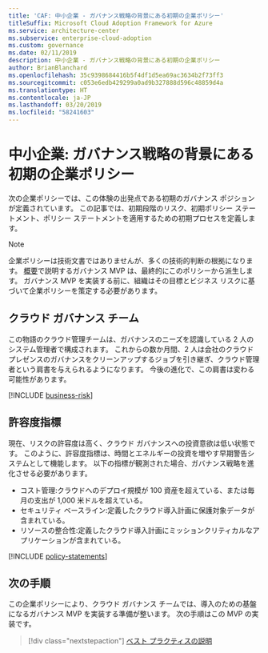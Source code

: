 ```yaml
---
title: 'CAF: 中小企業 - ガバナンス戦略の背景にある初期の企業ポリシー'
titleSuffix: Microsoft Cloud Adoption Framework for Azure
ms.service: architecture-center
ms.subservice: enterprise-cloud-adoption
ms.custom: governance
ms.date: 02/11/2019
description: 中小企業 - ガバナンス戦略の背景にある初期の企業ポリシー
author: BrianBlanchard
ms.openlocfilehash: 35c9398684416b5f4df1d5ea69ac3634b2f73ff3
ms.sourcegitcommit: c053e6edb429299a0ad9b327888d596c48859d4a
ms.translationtype: HT
ms.contentlocale: ja-JP
ms.lasthandoff: 03/20/2019
ms.locfileid: "58241603"
---
```

# <a name="small-to-medium-enterprise-initial-corporate-policy-behind-the-governance-strategy"></a>中小企業: ガバナンス戦略の背景にある初期の企業ポリシー

次の企業ポリシーでは、この体験の出発点である初期のガバナンス ポジションが定義されています。 この記事では、初期段階のリスク、初期ポリシー ステートメント、ポリシー ステートメントを適用するための初期プロセスを定義します。

> [!NOTE]
>企業ポリシーは技術文書ではありませんが、多くの技術的判断の根拠になります。 [概要](./overview.md)で説明するガバナンス MVP は、最終的にこのポリシーから派生します。 ガバナンス MVP を実装する前に、組織はその目標とビジネス リスクに基づいて企業ポリシーを策定する必要があります。

## <a name="cloud-governance-team"></a>クラウド ガバナンス チーム

この物語のクラウド管理チームは、ガバナンスのニーズを認識している 2 人のシステム管理者で構成されます。 これからの数か月間、2 人は会社のクラウド プレゼンスのガバナンスをクリーンアップするジョブを引き継ぎ、クラウド管理者という肩書を与えられるようになります。 今後の進化で、この肩書は変わる可能性があります。

[!INCLUDE [business-risk](../../../../../includes/cloud-adoption/governance/business-risks.md)]

## <a name="tolerance-indicators"></a>許容度指標

現在、リスクの許容度は高く、クラウド ガバナンスへの投資意欲は低い状態です。 このように、許容度指標は、時間とエネルギーの投資を増やす早期警告システムとして機能します。 以下の指標が観測された場合、ガバナンス戦略を進化させる必要があります。

- コスト管理:クラウドへのデプロイ規模が 100 資産を超えている、または毎月の支出が 1,000 米ドルを超えている。
- セキュリティ ベースライン:定義したクラウド導入計画に保護対象データが含まれている。
- リソースの整合性:定義したクラウド導入計画にミッションクリティカルなアプリケーションが含まれている。

[!INCLUDE [policy-statements](../../../../../includes/cloud-adoption/governance/policy-statements.md)]

## <a name="next-steps"></a>次の手順

この企業ポリシーにより、クラウド ガバナンス チームでは、導入のための基盤になるガバナンス MVP を実装する準備が整います。 次の手順はこの MVP の実装です。

> [!div class="nextstepaction"]
> [ベスト プラクティスの説明](./best-practice-explained.md)